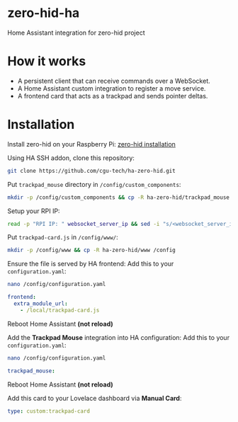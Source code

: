 # zero-hid-ha
Home Assistant integration for zero-hid project

# How it works
- A persistent client that can receive commands over a WebSocket.
- A Home Assistant custom integration to register a move service.
- A frontend card that acts as a trackpad and sends pointer deltas.
 
# Installation
Install zero-hid on your Raspberry Pi: 
[zero-hid installation](https://github.com/cgu-tech/zero-hid)

Using HA SSH addon, clone this repository:
```bash
git clone https://github.com/cgu-tech/ha-zero-hid.git
```

Put `trackpad_mouse` directory in `/config/custom_components`:
```bash
mkdir -p /config/custom_components && cp -R ha-zero-hid/trackpad_mouse /config/custom_components
```

Setup your RPI IP:
```bash
read -p "RPI IP: " websocket_server_ip && sed -i "s/<websocket_server_ip>/${websocket_server_ip}/g" /config/custom_components/trackpad_mouse/__init__.py
```

Put `trackpad-card.js` in `/config/www/`:
```bash
mkdir -p /config/www && cp -R ha-zero-hid/www /config
```

Ensure the file is served by HA frontend:
Add this to your `configuration.yaml`:
```bash
nano /config/configuration.yaml
```
```yaml
frontend:
  extra_module_url:
    - /local/trackpad-card.js
```

Reboot Home Assistant **(not reload)**

Add the **Trackpad Mouse** integration into HA configuration:
Add this to your `configuration.yaml`:
```bash
nano /config/configuration.yaml
```
```yaml
trackpad_mouse:
```

Reboot Home Assistant **(not reload)**

Add this card to your Lovelace dashboard via **Manual Card**:
```yaml
type: custom:trackpad-card
```
